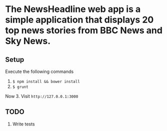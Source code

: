 The NewsHeadline web app is a simple application that displays 20 top news stories from BBC News and Sky News.
==============================================================================================================

Setup
--------
Execute the following commands
1. `$ npm install && bower install`
2. `$ grunt`

Now
3. Visit `http://127.0.0.1:3000`


TODO
----
1. Write tests
